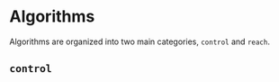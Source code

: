 # Algorithms

Algorithms are organized into two main categories, `control` and `reach`.

## `control`
